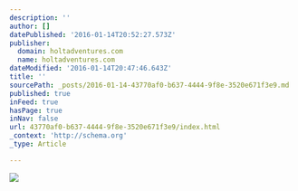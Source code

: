 ```yaml
---
description: ''
author: []
datePublished: '2016-01-14T20:52:27.573Z'
publisher:
  domain: holtadventures.com
  name: holtadventures.com
dateModified: '2016-01-14T20:47:46.643Z'
title: ''
sourcePath: _posts/2016-01-14-43770af0-b637-4444-9f8e-3520e671f3e9.md
published: true
inFeed: true
hasPage: true
inNav: false
url: 43770af0-b637-4444-9f8e-3520e671f3e9/index.html
_context: 'http://schema.org'
_type: Article

---
```

![](http://holtadventures.com/wp-content/Gallery/Laos/DSC_0375.JPG)